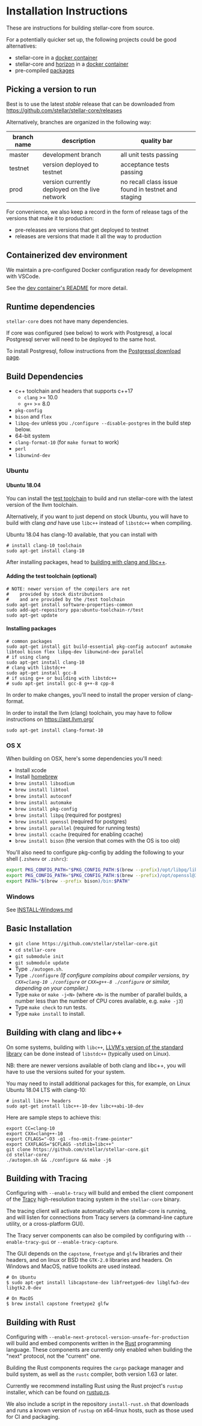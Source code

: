 Installation Instructions
==================
These are instructions for building stellar-core from source.

For a potentially quicker set up, the following projects could be good alternatives:

* stellar-core in a [docker container](https://github.com/stellar/docker-stellar-core)
* stellar-core and [horizon](https://github.com/stellar/go/tree/master/services/horizon) in a [docker container](https://github.com/stellar/docker-stellar-core-horizon)
* pre-compiled [packages](https://github.com/stellar/packages)

## Picking a version to run

Best is to use the latest *stable* release that can be downloaded from https://github.com/stellar/stellar-core/releases


Alternatively, branches are organized in the following way:

| branch name | description | quality bar |
| ----------- | ----------- | ----------- |
| master      | development branch | all unit tests passing |
| testnet     | version deployed to testnet | acceptance tests passing |
| prod        | version currently deployed on the live network | no recall class issue found in testnet and staging |

For convenience, we also keep a record in the form of release tags of the
 versions that make it to production:
 * pre-releases are versions that get deployed to testnet
 * releases are versions that made it all the way to production

## Containerized dev environment

We maintain a pre-configured Docker configuration ready for development with VSCode.

See the [dev container's README](.devcontainer/README.md) for more detail.

## Runtime dependencies

`stellar-core` does not have many dependencies.

If core was configured (see below) to work with Postgresql, a local Postgresql server
 will need to be deployed to the same host.

To install Postgresql, follow instructions from the [Postgresql download page](https://www.postgresql.org/download/).

## Build Dependencies

- c++ toolchain and headers that supports c++17
    - `clang` >= 10.0
    - `g++` >= 8.0
- `pkg-config`
- `bison` and `flex`
- `libpq-dev` unless you `./configure --disable-postgres` in the build step below.
- 64-bit system
- `clang-format-10` (for `make format` to work)
- `perl`
- `libunwind-dev`

### Ubuntu

#### Ubuntu 18.04
You can install the [test toolchain](#adding-the-test-toolchain) to build and run stellar-core with the latest version of the llvm toolchain.

Alternatively, if you want to just depend on stock Ubuntu, you will have to build with clang *and* have use `libc++` instead of `libstdc++` when compiling.

Ubuntu 18.04 has clang-10 available, that you can install with

    # install clang-10 toolchain
    sudo apt-get install clang-10

After installing packages, head to [building with clang and libc++](#building-with-clang-and-libc).


#### Adding the test toolchain (optional)
    # NOTE: newer version of the compilers are not
    #    provided by stock distributions
    #    and are provided by the /test toolchain
    sudo apt-get install software-properties-common
    sudo add-apt-repository ppa:ubuntu-toolchain-r/test
    sudo apt-get update

#### Installing packages
    # common packages
    sudo apt-get install git build-essential pkg-config autoconf automake libtool bison flex libpq-dev libunwind-dev parallel
    # if using clang
    sudo apt-get install clang-10
    # clang with libstdc++
    sudo apt-get install gcc-8
    # if using g++ or building with libstdc++
    # sudo apt-get install gcc-8 g++-8 cpp-8

In order to make changes, you'll need to install the proper version of clang-format.

In order to install the llvm (clang) toolchain, you may have to follow instructions on https://apt.llvm.org/

    sudo apt-get install clang-format-10

### OS X
When building on OSX, here's some dependencies you'll need:
- Install xcode
- Install [homebrew](https://brew.sh)
- `brew install libsodium`
- `brew install libtool`
- `brew install autoconf`
- `brew install automake`
- `brew install pkg-config`
- `brew install libpq` (required for postgres)
- `brew install openssl` (required for postgres)
- `brew install parallel` (required for running tests)
- `brew install ccache` (required for enabling ccache)
- `brew install bison` (the version that comes with the OS is too old)

You'll also need to configure pkg-config by adding the following to your shell (`.zshenv` or `.zshrc`):
```zsh
export PKG_CONFIG_PATH="$PKG_CONFIG_PATH:$(brew --prefix)/opt/libpq/lib/pkgconfig"
export PKG_CONFIG_PATH="$PKG_CONFIG_PATH:$(brew --prefix)/opt/openssl@3/lib/pkgconfig"
export PATH="$(brew --prefix bison)/bin:$PATH"
```

### Windows
See [INSTALL-Windows.md](INSTALL-Windows.md)

## Basic Installation

- `git clone https://github.com/stellar/stellar-core.git`
- `cd stellar-core`
- `git submodule init`
- `git submodule update`
- Type `./autogen.sh`.
- Type `./configure`   *(If configure complains about compiler versions, try `CXX=clang-10 ./configure` or `CXX=g++-8 ./configure` or similar, depending on your compiler.)*
- Type `make` or `make -j<N>` (where `<N>` is the number of parallel builds, a number less than the number of CPU cores available, e.g. `make -j3`)
- Type `make check` to run tests.
- Type `make install` to install.

## Building with clang and libc++

On some systems, building with `libc++`, [LLVM's version of the standard library](https://libcxx.llvm.org/) can be done instead of `libstdc++` (typically used on Linux).

NB: there are newer versions available of both clang and libc++, you will have to use the versions suited for your system.

You may need to install additional packages for this, for example, on Linux Ubuntu 18.04 LTS with clang-10:

    # install libc++ headers
    sudo apt-get install libc++-10-dev libc++abi-10-dev

Here are sample steps to achieve this:

    export CC=clang-10
    export CXX=clang++-10
    export CFLAGS="-O3 -g1 -fno-omit-frame-pointer"
    export CXXFLAGS="$CFLAGS -stdlib=libc++"
    git clone https://github.com/stellar/stellar-core.git
    cd stellar-core/
    ./autogen.sh && ./configure && make -j6

## Building with Tracing

Configuring with `--enable-tracy` will build and embed the client component of the [Tracy](https://github.com/wolfpld/tracy) high-resolution tracing system in the `stellar-core` binary.

The tracing client will activate automatically when stellar-core is running, and will listen for connections from Tracy servers (a command-line capture utility, or a cross-platform GUI).

The Tracy server components can also be compiled by configuring with `--enable-tracy-gui` or `--enable-tracy-capture`.

The GUI depends on the `capstone`, `freetype` and `glfw` libraries and their headers, and on linux or BSD the `GTK-2.0` libraries and headers. On Windows and MacOS, native toolkits are used instead.


    # On Ubuntu
    $ sudo apt-get install libcapstone-dev libfreetype6-dev libglfw3-dev libgtk2.0-dev

    # On MacOS
    $ brew install capstone freetype2 glfw

## Building with Rust

Configuring with `--enable-next-protocol-version-unsafe-for-production` will build and embed components written in the [Rust](https://rust-lang.org) programming language. These components are currently only enabled when building the "next" protocol, not the "current" one.

Building the Rust components requires the `cargo` package manager and build system, as well as the `rustc` compiler, both version 1.63 or later.

Currently we recommend installing Rust using the Rust project's `rustup` installer, which can be found on [rustup.rs](https://rustup.rs).

We also include a script in the repository `install-rust.sh` that downloads and runs a known version of `rustup` on x64-linux hosts, such as those used for CI and packaging.
